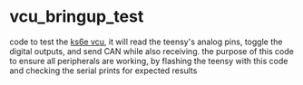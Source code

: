 # vcu_bringup_test
code to test the [ks6e vcu](https://kennesaw-state-university-2.365.altium.com/designs/FA758309-5AB6-4595-B3EC-1B1133368B8C?variant=[No+Variations]&activeView=SCH&activeDocumentId=KS2e-VCU-rev2_PedalboxInputs.SchDoc&location=[1,95.18,27.76,42.9]#design), it will read the teensy's analog pins, toggle the digital outputs, and send CAN while also receiving.
the purpose of this code to ensure all peripherals are working, by flashing the teensy with this code and checking the serial prints for expected results
